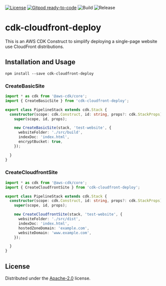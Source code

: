 [![License](https://img.shields.io/badge/License-Apache%202.0-yellowgreen.svg)](https://opensource.org/licenses/Apache-2.0)
[![Gitpod ready-to-code](https://img.shields.io/badge/Gitpod-ready--to--code-blue?logo=gitpod)](https://gitpod.io/#https://github.com/SnapPetal/cdk-cloudfront-deploy)
![Build](https://github.com/SnapPetal/cdk-cloudfront-deploy/workflows/Build/badge.svg)
![Release](https://github.com/SnapPetal/cdk-cloudfront-deploy/workflows/Release/badge.svg)

# cdk-cloudfront-deploy
This is an AWS CDK Construct to simplify deploying a single-page website use CloudFront distributions.

## Installation and Usage

```console
npm install --save cdk-cloudfront-deploy
```

### CreateBasicSite

```typescript
import * as cdk from '@aws-cdk/core';
import { CreateBasicSite } from 'cdk-cloudfront-deploy';

export class PipelineStack extends cdk.Stack {
  constructor(scope: cdk.Construct, id: string, props?: cdk.StackProps) {
    super(scope, id, props);

    new CreateBasicSite(stack, 'test-website', {
      websiteFolder: './src/build',
      indexDoc: 'index.html',
      encryptBucket: true,
    });

  }
}
```

### CreateCloudfrontSite

```typescript
import * as cdk from '@aws-cdk/core';
import { CreateCloudfrontSite } from 'cdk-cloudfront-deploy';

export class PipelineStack extends cdk.Stack {
  constructor(scope: cdk.Construct, id: string, props?: cdk.StackProps) {
    super(scope, id, props);

    new CreateCloudfrontSite(stack, 'test-website', {
      websiteFolder: './src/dist',
      indexDoc: 'index.html',
      hostedZoneDomain: 'example.com',
      websiteDomain: 'www.example.com',
    });

  }
}
```

## License

Distributed under the [Apache-2.0](./LICENSE) license.
